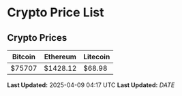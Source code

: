 # Crypto Price List

## Crypto Prices
| Bitcoin | Ethereum | Litecoin |
| ------- | -------- | -------- |
| $75707 | $1428.12 | $68.98 |
**Last Updated:** 2025-04-09 04:17 UTC
**Last Updated:** $DATE$

